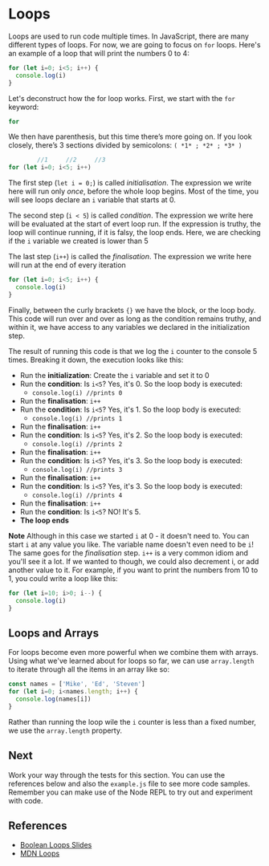 # Loops
Loops are used to run code multiple times. In JavaScript, there are many different types of loops. For now, we are going to focus on `for` loops. Here's an example of a loop that will print the numbers 0 to 4:

```javascript
for (let i=0; i<5; i++) {
  console.log(i)
}
```

Let's deconstruct how the for loop works. First, we start with the `for` keyword:

```javascript
for 
```

We then have parenthesis, but this time there’s more going on. If you look closely, there’s 3 sections divided by semicolons: `( *1* ; *2* ; *3* )`

```javascript
        //1     //2     //3
for (let i=0; i<5; i++)
```

The first step (`let i = 0;`) is called *initialisation*. The expression we write here will run only *once*, before the whole loop begins. Most of the time, you will see loops declare an `i` variable that starts at 0. 

The second step (`i < 5`) is called *condition*. The expression we write here will be evaluated 
at the start of evert loop run. If the expression is truthy, the loop will continue running, if it is falsy, the loop ends. Here, we are checking if the `i` variable we created is lower than 5

The last step (`i++`) is called the *finalisation*. The expression we write here will run at the end of every iteration

```javascript
for (let i=0; i<5; i++) {
  console.log(i)
}
```

Finally, between the curly brackets `{}` we have the block, or the loop body. This code will run over and over as long as the condition remains truthy, and within it, we have access to any variables we declared in the initialization step.

The result of running this code is that we log the `i` counter to the console 5 times. Breaking it down, the execution looks like this:

* Run the **initialization**: Create the `i` variable and set it to 0
* Run the **condition**: Is `i<5`? Yes, it's 0. So the loop body is executed:
  * `console.log(i) //prints 0`
* Run the **finalisation**: `i++`
* Run the **condition**: Is `i<5`? Yes, it's 1. So the loop body is executed:
  * `console.log(i) //prints 1`
* Run the **finalisation**: `i++`
* Run the **condition**: Is `i<5`? Yes, it's 2. So the loop body is executed:
  * `console.log(i) //prints 2`
* Run the **finalisation**: `i++`
* Run the **condition**: Is `i<5`? Yes, it's 3. So the loop body is executed:
  * `console.log(i) //prints 3`
* Run the **finalisation**: `i++`
* Run the **condition**: Is `i<5`? Yes, it's 3. So the loop body is executed:
  * `console.log(i) //prints 4`
* Run the **finalisation**: `i++`
* Run the **condition**: Is `i<5`? NO! It's 5. 
* **The loop ends**

**Note** Although in this case we started `i` at 0 - it doesn't need to. You can start `i` at any value you like. The variable name doesn't even need to be `i`! The same goes for the *finalisation* step. `i++` is a very common idiom and you'll see it a lot. If we wanted to though, we could also decrement i, or add another value to it. For example, if you want to print the numbers from 10 to 1, you could write a loop like this:

```javascript
for (let i=10; i>0; i--) {
  console.log(i)
}
```

## Loops and Arrays
For loops become even more powerful when we combine them with arrays. Using what we've learned about for loops so far, we can use `array.length` to iterate through all the items in an array like so:

```javascript
const names = ['Mike', 'Ed', 'Steven']
for (let i=0; i<names.length; i++) {
  console.log(names[i])
}
```

Rather than running the loop wile the `i` counter is less than a fixed number, we use the `array.length` property.

## Next
Work your way through the tests for this section. You can use the references below and also
the `example.js` file to see more code samples. Remember you can make use of the Node REPL 
to try out and experiment with code.

## References
* [Boolean Loops Slides](https://docs.google.com/presentation/d/1GSh7zybHz3R9Dt0xjGFbJJidhz8bQHi01liJDcjmxCg/edit#slide=id.gba45c307d0_0_147)
* [MDN Loops](https://developer.mozilla.org/en-US/docs/Web/JavaScript/Guide/Loops_and_iteration)


